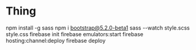 # Thing
npm install -g sass
npm i bootstrap@5.2.0-beta1
sass --watch style.scss style.css
firebase init
firebase emulators:start
firebase hosting:channel:deploy
firebase deploy